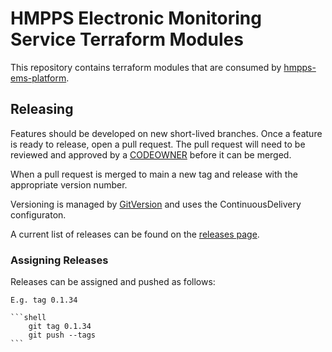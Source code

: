 # HMPPS Electronic Monitoring Service Terraform Modules

This repository contains terraform modules that are consumed by [hmpps-ems-platform](https://github.com/ministryofjustice/hmpps-ems-platform).

## Releasing

Features should be developed on new short-lived branches. Once a feature is ready to release, open a pull request. The pull request will need to be reviewed and approved by a [CODEOWNER](.github/CODEOWNERS) before it can be merged.

When a pull request is merged to main a new tag and release with the appropriate version number.

Versioning is managed by [GitVersion](https://gitversion.net/docs/) and uses the ContinuousDelivery configuraton.

A current list of releases can be found on the [releases page](https://github.com/ministryofjustice/hmpps-ems-platform-terraform-modules/releases).

### Assigning Releases

Releases can be assigned and pushed as follows:

    E.g. tag 0.1.34

    ```shell
        git tag 0.1.34
        git push --tags
    ```
